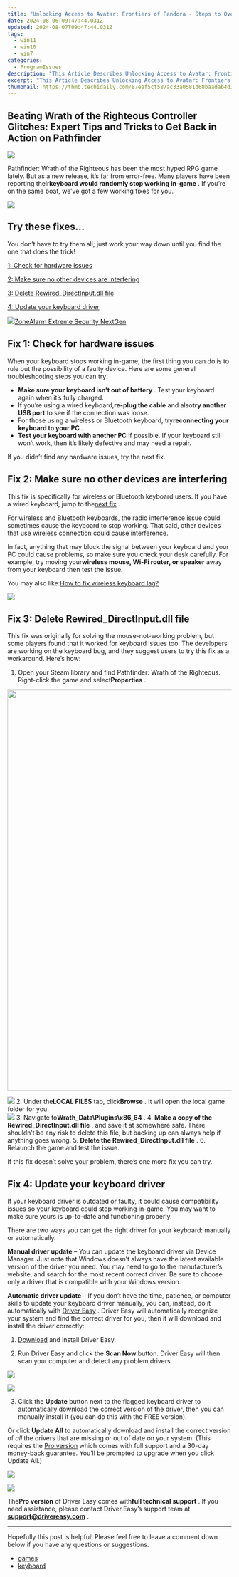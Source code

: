 ```yaml
---
title: "Unlocking Access to Avatar: Frontiers of Pandora - Steps to Overcome Initialization Problems"
date: 2024-08-06T09:47:44.031Z
updated: 2024-08-07T09:47:44.031Z
tags:
  - win11
  - win10
  - win7
categories:
  - ProgramIssues
description: "This Article Describes Unlocking Access to Avatar: Frontiers of Pandora - Steps to Overcome Initialization Problems"
excerpt: "This Article Describes Unlocking Access to Avatar: Frontiers of Pandora - Steps to Overcome Initialization Problems"
thumbnail: https://thmb.techidaily.com/87eef5cf587ac33a0581d68baadab4d33ca4c311a823a65d146f4fbbcbf04745.jpg
---
```


## Beating Wrath of the Righteous Controller Glitches: Expert Tips and Tricks to Get Back in Action on Pathfinder

![](https://images.drivereasy.com/wp-content/uploads/2021/09/Pathfinder-Wrath-of-the-Righteous-Free-Download-1.jpg)

 Pathfinder: Wrath of the Righteous has been the most hyped RPG game lately. But as a new release, it’s far from error-free. Many players have been reporting their**keyboard would randomly stop working in-game** . If you’re on the same boat, we’ve got a few working fixes for you.

<!-- affiliate ads begin -->
<a href="https://secure.2checkout.com/order/checkout.php?PRODS=3546200&QTY=1&AFFILIATE=108875&CART=1"><img src="http://www.binteko.com/sites/default/files/banner01_468x60a.gif" border="0"></a>
<!-- affiliate ads end -->
## Try these fixes…

 You don’t have to try them all; just work your way down until you find the one that does the trick!

[1: Check for hardware issues](https://tools.techidaily.com/drivereasy/download/)

[2: Make sure no other devices are interfering](https://tools.techidaily.com/drivereasy/download/)

[3: Delete Rewired_DirectInput.dll file](https://tools.techidaily.com/drivereasy/download/)

[4: Update your keyboard driver](https://tools.techidaily.com/drivereasy/download/)

<!-- affiliate ads begin -->
<a href="https://estore.zonealarm.com/order/checkout.php?PRODS=36245101&QTY=1&AFFILIATE=108875&CART=1"><img src="https://sc1.checkpoint.com/sc1/za/images/boxes/zang_box_trust.png" border="0">ZoneAlarm Extreme Security NextGen</a>
<!-- affiliate ads end -->
## Fix 1: Check for hardware issues

 When your keyboard stops working in-game, the first thing you can do is to rule out the possibility of a faulty device. Here are some general troubleshooting steps you can try:

* **Make sure your keyboard isn’t out of battery** . Test your keyboard again when it’s fully charged.
* If you’re using a wired keyboard,**re-plug the cable** and also**try another USB port** to see if the connection was loose.
* For those using a wireless or Bluetooth keyboard, try**reconnecting your keyboard to your PC** .
* **Test your keyboard with another PC** if possible. If your keyboard still won’t work, then it’s likely defective and may need a repair.

If you didn’t find any hardware issues, try the next fix.

## Fix 2: Make sure no other devices are interfering

 This fix is specifically for wireless or Bluetooth keyboard users. If you have a wired keyboard, jump to the[next fix](https://tools.techidaily.com/drivereasy/download/) .

 For wireless and Bluetooth keyboards, the radio interference issue could sometimes cause the keyboard to stop working. That said, other devices that use wireless connection could cause interference.

 In fact, anything that may block the signal between your keyboard and your PC could cause problems, so make sure you check your desk carefully. For example, try moving your**wireless mouse, Wi-Fi router, or speaker** away from your keyboard then test the issue.

 You may also like:[How to fix wireless keyboard lag?](https://tools.techidaily.com/drivereasy/download/)

<!-- affiliate ads begin -->
<a href="https://store.movavi.com/affiliate.php?ACCOUNT=MOVAVI&AFFILIATE=108875&PATH=https%3A%2F%2Fwww.movavi.com%3FAFFILIATE%3D108875%26RESOURCE%3DMovavi%2BScreen%2BRecorder%2Bbox"><img src="https://mcusercontent.com/0885a03ded3d480dca9287f12/images/f026b149-fc7c-fd54-5f3e-1460bbb19b6b.jpg" border="0"></a>
<!-- affiliate ads end -->
## Fix 3: Delete Rewired\_DirectInput.dll file

 This fix was originally for solving the mouse-not-working problem, but some players found that it worked for keyboard issues too. The developers are working on the keyboard bug, and they suggest users to try this fix as a workaround. Here’s how:

1. Open your Steam library and find Pathfinder: Wrath of the Righteous. Right-click the game and select**Properties** .  
<!-- affiliate ads begin -->
<a href="https://tinyland.pxf.io/c/5597632/1793214/19135" target="_top" id="1793214"><img src="//a.impactradius-go.com/display-ad/19135-1793214" border="0" alt="" width="900" height="900"/></a><img height="0" width="0" src="https://imp.pxf.io/i/5597632/1793214/19135" style="position:absolute;visibility:hidden;" border="0" />
<!-- affiliate ads end -->
![](https://images.drivereasy.com/wp-content/uploads/2021/09/Steam-right-click-Properties.jpg)
2. Under the**LOCAL FILES** tab, click**Browse** . It will open the local game folder for you.  
![](https://images.drivereasy.com/wp-content/uploads/2021/09/browse-local-files-in-steam-client.jpg)
3. Navigate to**Wrath\_Data\\Plugins\\x86\_64** .
4. **Make a copy of the Rewired\_DirectInput.dll file** , and save it at somewhere safe. There shouldn’t be any risk to delete this file, but backing up can always help if anything goes wrong.
5. **Delete the Rewired\_DirectInput.dll file** .
6. Relaunch the game and test the issue.

 If this fix doesn’t solve your problem, there’s one more fix you can try.

## Fix 4: Update your keyboard driver

 If your keyboard driver is outdated or faulty, it could cause compatibility issues so your keyboard could stop working in-game. You may want to make sure yours is up-to-date and functioning properly.

 There are two ways you can get the right driver for your keyboard: manually or automatically.

**Manual driver update** – You can update the keyboard driver via Device Manager. Just note that Windows doesn’t always have the latest available version of the driver you need. You may need to go to the manufacturer’s website, and search for the most recent correct driver. Be sure to choose only a driver that is compatible with your Windows version.

**Automatic driver update** – If you don’t have the time, patience, or computer skills to update your keyboard driver manually, you can, instead, do it automatically with [Driver Easy](https://tools.techidaily.com/drivereasy/download/) . Driver Easy will automatically recognize your system and find the correct driver for you, then it will download and install the driver correctly:

 1) [Download](https://tools.techidaily.com/drivereasy/download/) and install Driver Easy.

 2) Run Driver Easy and click the **Scan Now** button. Driver Easy will then scan your computer and detect any problem drivers.  
<!-- affiliate ads begin -->
<a href="https://shop.mondly.com/affiliate.php?ACCOUNT=ATISTUDI&AFFILIATE=108875&PATH=https%3A%2F%2Fwww.mondly.com%3FAFFILIATE%3D108875%26RESOURCE%3D%2BEducational%2B970x90%2B"><img src="https://secure.avangate.com/images/merchant/69c418c33ec2e1a4267fa9bb77fa1428/educational-970x90.gif" border="0"></a>
<!-- affiliate ads end -->
![](https://images.drivereasy.com/wp-content/uploads/2021/08/2021-08-25_18-19-19.jpg)

 3) Click the **Update**  button next to the flagged keyboard driver to automatically download the correct version of the driver, then you can manually install it (you can do this with the FREE version).

 Or click **Update All** to automatically download and install the correct version of _all_ the drivers that are missing or out of date on your system. (This requires the [Pro version](https://tools.techidaily.com/drivereasy/download/) which comes with full support and a 30-day money-back guarantee. You’ll be prompted to upgrade when you click Update All.)  
<!-- affiliate ads begin -->
<a href="https://shop.incomedia.eu/order/checkout.php?PRODS=12730965&QTY=1&AFFILIATE=108875&CART=1"><img src="https://incomedia.eu/files/images/affiliates/w5/03_WBSX5_728x90_red_CTA.jpg" border="0"></a>
<!-- affiliate ads end -->
![](https://images.drivereasy.com/wp-content/uploads/2021/08/2021-08-25_18-19-35.jpg)

 The**Pro version** of Driver Easy comes with**full technical support** . If you need assistance, please contact Driver Easy’s support team at [**support@drivereasy.com**](https://tools.techidaily.com/drivereasy/download/) .

---

 Hopefully this post is helpful! Please feel free to leave a comment down below if you have any questions or suggestions.

* [games](https://tools.techidaily.com/drivereasy/download/)
* [keyboard](https://tools.techidaily.com/drivereasy/download/)

<ins class="adsbygoogle"
     style="display:block"
     data-ad-format="autorelaxed"
     data-ad-client="ca-pub-7571918770474297"
     data-ad-slot="1223367746"></ins>



<ins class="adsbygoogle"
     style="display:block"
     data-ad-client="ca-pub-7571918770474297"
     data-ad-slot="8358498916"
     data-ad-format="auto"
     data-full-width-responsive="true"></ins>
